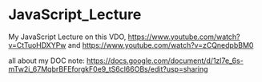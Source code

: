 # JavaScript_Lecture
My JavaScript Lecture on this VDO,
https://www.youtube.com/watch?v=CtTuoHDXYPw and
https://www.youtube.com/watch?v=zCQnedpbBM0

all about my DOC note: https://docs.google.com/document/d/1zl7e_6s-mTw2i_67MqbrBFEforgkF0e9_tS6cl66OBs/edit?usp=sharing

